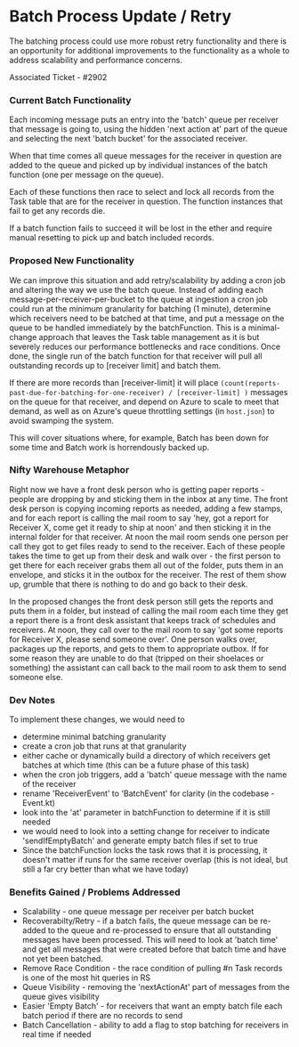 # Batch Process Update / Retry
The batching process could use more robust retry functionality and there is an opportunity for additional improvements
to the functionality as a whole to address scalability and performance concerns.

Associated Ticket - #2902

### Current Batch Functionality  
Each incoming message puts an entry into the 'batch' queue per receiver that message is going to, using the hidden
'next action at' part of the queue and selecting the next 'batch bucket' for the associated receiver.

When that time comes all queue messages for the receiver in question are added to the queue and picked up by individual 
instances of the batch function (one per message on the queue). 

Each of these functions then race to select and lock 
all records from the Task table that are for the receiver in question. The function instances that fail to get any
records die.

If a batch function fails to succeed it will be lost in the ether and require manual resetting to pick up and batch
included records.

### Proposed New Functionality
We can improve this situation and add retry/scalability by adding a cron job and altering the way we use the batch
queue. Instead of adding each message-per-receiver-per-bucket to the queue at ingestion a cron job could run at
the minimum granularity for batching (1 minute), determine which receivers need to be batched at that time, and put a 
message on the queue to be handled immediately by the batchFunction. This is a minimal-change approach that leaves the
Task table management as it is but severely reduces our performance bottlenecks and race conditions. Once done, the
single run of the batch function for that receiver will pull all outstanding records up to [receiver limit] and batch 
them. 

If there are more records than [receiver-limit] it will place
 `(count(reports-past-due-for-batching-for-one-receiver) / [receiver-limit] )`
 messages on the queue for that receiver, and depend on Azure to scale to meet that demand, as well as on Azure's queue throttling settings (in `host.json`) to avoid swamping the system.

This will cover situations where, for example, Batch has been down for some time and Batch work is horrendously backed up.

### Nifty Warehouse Metaphor
Right now we have a front desk person who is getting paper reports - people are dropping by and sticking them in the
inbox at any time. The front desk person is copying incoming reports as needed, adding a few stamps, and for each 
report is calling the mail room to say 'hey, got a report for Receiver X, come get it ready to ship at 
noon' and then sticking it in the internal folder for that receiver. At noon the mail room sends one person per call 
they got to get files ready to send to the receiver. Each of these people takes the time to get up from their desk and 
walk over - the first person to get there for each receiver grabs them all out of the folder, puts them in an
envelope, and sticks it in the outbox for the receiver. The rest of them show up, grumble that there is nothing to do
and go back to their desk.

In the proposed changes the front desk person still gets the reports and puts them in a folder, but instead of calling
the mail room each time they get a report there is a front desk assistant that keeps track of schedules and receivers.
At noon, they call over to the mail room to say 'got some reports for Receiver X, please send someone over'. One person
walks over, packages up the reports, and gets to them to appropriate outbox. If for some reason they are unable to 
do that (tripped on their shoelaces or something) the assistant can call back to the mail room to ask them to send
someone else.

### Dev Notes
To implement these changes, we would need to
* determine minimal batching granularity
* create a cron job that runs at that granularity
* either cache or dynamically build a directory of which receivers get batches at which time (this can be a future
phase of this task)
* when the cron job triggers, add a 'batch' queue message with the name of the receiver
* rename 'ReceiverEvent' to 'BatchEvent' for clarity (in the codebase - Event.kt)
* look into the 'at' parameter in batchFunction to determine if it is still needed
* we would need to look into a setting change for receiver to indicate 'sendIfEmptyBatch' and generate empty batch
files if set to true
* Since the batchFunction locks the task rows that it is processing, it doesn't matter if runs for the same receiver
overlap (this is not ideal, but still a far cry better than what we have today)

### Benefits Gained / Problems Addressed
- Scalability - one queue message per receiver per batch bucket
- Recoverabilty/Retry - if a batch fails, the queue message can be re-added to the queue and re-processed to ensure
that all outstanding messages have been processed. This will need to look at 'batch time' and get all messages that
were created before that batch time and have not yet been batched.
- Remove Race Condition - the race condition of pulling #n Task records is one of the most hit queries in RS
- Queue Visibility - removing the 'nextActionAt' part of messages from the queue gives visibility
- Easier 'Empty Batch' - for receivers that want an empty batch file each batch period if there are no records to send
- Batch Cancellation - ability to add a flag to stop batching for receivers in real time if needed
